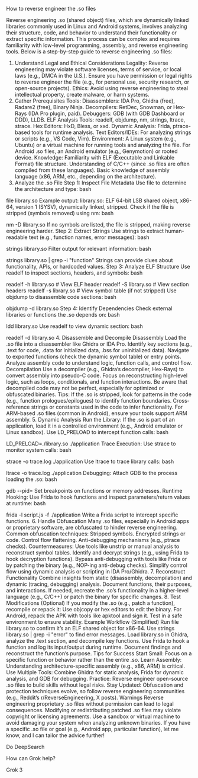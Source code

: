 How to reverse engineer the .so files


Reverse engineering .so (shared object) files, which are dynamically linked libraries commonly used in Linux and Android systems, involves analyzing their structure, code, and behavior to understand their functionality or extract specific information. This process can be complex and requires familiarity with low-level programming, assembly, and reverse engineering tools. Below is a step-by-step guide to reverse engineering .so files:

1. Understand Legal and Ethical Considerations
Legality: Reverse engineering may violate software licenses, terms of service, or local laws (e.g., DMCA in the U.S.). Ensure you have permission or legal rights to reverse engineer the file (e.g., for personal use, security research, or open-source projects).
Ethics: Avoid using reverse engineering to steal intellectual property, create malware, or harm systems.
2. Gather Prerequisites
Tools:
Disassemblers: IDA Pro, Ghidra (free), Radare2 (free), Binary Ninja.
Decompilers: RetDec, Snowman, or Hex-Rays (IDA Pro plugin, paid).
Debuggers: GDB (with GDB Dashboard or DDD), LLDB.
ELF Analysis Tools: readelf, objdump, nm, strings, ltrace, strace.
Hex Editors: HxD, Bless, or xxd.
Dynamic Analysis: Frida, ptrace-based tools for runtime analysis.
Text Editors/IDEs: For analyzing strings or scripts (e.g., VS Code, Vim).
Environment:
A Linux system (e.g., Ubuntu) or a virtual machine for running tools and analyzing the file.
For Android .so files, an Android emulator (e.g., Genymotion) or rooted device.
Knowledge:
Familiarity with ELF (Executable and Linkable Format) file structure.
Understanding of C/C++ (since .so files are often compiled from these languages).
Basic knowledge of assembly language (x86, ARM, etc., depending on the architecture).
3. Analyze the .so File
Step 1: Inspect File Metadata
Use file to determine the architecture and type:
bash

file library.so
Example output: library.so: ELF 64-bit LSB shared object, x86-64, version 1 (SYSV), dynamically linked, stripped.
Check if the file is stripped (symbols removed) using nm:
bash

nm -D library.so
If no symbols are listed, the file is stripped, making reverse engineering harder.
Step 2: Extract Strings
Use strings to extract human-readable text (e.g., function names, error messages):
bash

strings library.so
Filter output for relevant information:
bash

strings library.so | grep -i "function"
Strings can provide clues about functionality, APIs, or hardcoded values.
Step 3: Analyze ELF Structure
Use readelf to inspect sections, headers, and symbols:
bash

readelf -h library.so  # View ELF header
readelf -S library.so  # View section headers
readelf -s library.so  # View symbol table (if not stripped)
Use objdump to disassemble code sections:
bash

objdump -d library.so
Step 4: Identify Dependencies
Check external libraries or functions the .so depends on:
bash

ldd library.so
Use readelf to view dynamic section:
bash

readelf -d library.so
4. Disassemble and Decompile
Disassembly
Load the .so file into a disassembler like Ghidra or IDA Pro.
Identify key sections (e.g., .text for code, .data for initialized data, .bss for uninitialized data).
Navigate to exported functions (check the dynamic symbol table) or entry points.
Analyze assembly code to understand logic, function calls, and control flow.
Decompilation
Use a decompiler (e.g., Ghidra’s decompiler, Hex-Rays) to convert assembly into pseudo-C code.
Focus on reconstructing high-level logic, such as loops, conditionals, and function interactions.
Be aware that decompiled code may not be perfect, especially for optimized or obfuscated binaries.
Tips:
If the .so is stripped, look for patterns in the code (e.g., function prologues/epilogues) to identify function boundaries.
Cross-reference strings or constants used in the code to infer functionality.
For ARM-based .so files (common in Android), ensure your tools support ARM assembly.
5. Dynamic Analysis
Run the Library:
If the .so is part of an application, load it in a controlled environment (e.g., Android emulator or Linux sandbox).
Use LD_PRELOAD to intercept function calls:
bash

LD_PRELOAD=./library.so ./application
Trace Execution:
Use strace to monitor system calls:
bash

strace -o trace.log ./application
Use ltrace to trace library calls:
bash

ltrace -o trace.log ./application
Debugging:
Attach GDB to the process loading the .so:
bash

gdb --pid=<pid>
Set breakpoints on functions or memory addresses.
Runtime Hooking:
Use Frida to hook functions and inspect parameters/return values at runtime:
bash

frida -l script.js -f ./application
Write a Frida script to intercept specific functions.
6. Handle Obfuscation
Many .so files, especially in Android apps or proprietary software, are obfuscated to hinder reverse engineering.
Common obfuscation techniques:
Stripped symbols.
Encrypted strings or code.
Control flow flattening.
Anti-debugging mechanisms (e.g., ptrace checks).
Countermeasures:
Use tools like unstrip or manual analysis to reconstruct symbol tables.
Identify and decrypt strings (e.g., using Frida to hook decryption functions).
Bypass anti-debugging with tools like Frida or by patching the binary (e.g., NOP-ing anti-debug checks).
Simplify control flow using dynamic analysis or scripting in IDA Pro/Ghidra.
7. Reconstruct Functionality
Combine insights from static (disassembly, decompilation) and dynamic (tracing, debugging) analysis.
Document functions, their purposes, and interactions.
If needed, recreate the .so’s functionality in a higher-level language (e.g., C/C++) or patch the binary for specific changes.
8. Test Modifications (Optional)
If you modify the .so (e.g., patch a function), recompile or repack it:
Use objcopy or hex editors to edit the binary.
For Android, repack the APK with tools like apktool and sign it.
Test in a safe environment to ensure stability.
Example Workflow (Simplified)
Run file library.so to confirm it’s an ELF shared object for x86-64.
Use strings library.so | grep -i "error" to find error messages.
Load library.so in Ghidra, analyze the .text section, and decompile key functions.
Use Frida to hook a function and log its input/output during runtime.
Document findings and reconstruct the function’s purpose.
Tips for Success
Start Small: Focus on a specific function or behavior rather than the entire .so.
Learn Assembly: Understanding architecture-specific assembly (e.g., x86, ARM) is critical.
Use Multiple Tools: Combine Ghidra for static analysis, Frida for dynamic analysis, and GDB for debugging.
Practice: Reverse engineer open-source .so files to build skills without legal risks.
Stay Updated: Obfuscation and protection techniques evolve, so follow reverse engineering communities (e.g., Reddit’s r/ReverseEngineering, X posts).
Warnings
Reverse engineering proprietary .so files without permission can lead to legal consequences.
Modifying or redistributing patched .so files may violate copyright or licensing agreements.
Use a sandbox or virtual machine to avoid damaging your system when analyzing unknown binaries.
If you have a specific .so file or goal (e.g., Android app, particular function), let me know, and I can tailor the advice further!







Do DeepSearch

How can Grok help?





Grok 3
